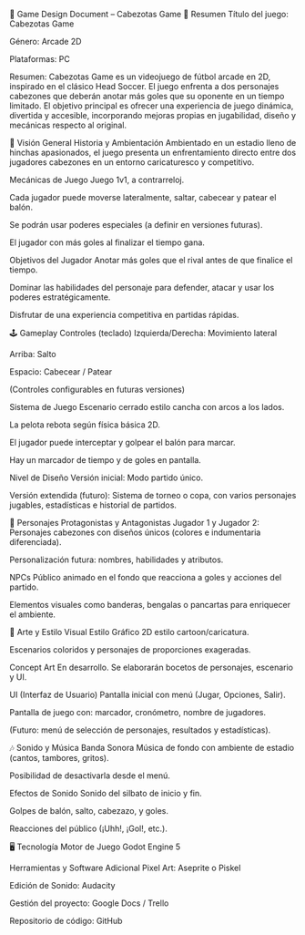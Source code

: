 📃 Game Design Document – Cabezotas Game
📝 Resumen
Título del juego: Cabezotas Game

Género: Arcade 2D

Plataformas: PC

Resumen: Cabezotas Game es un videojuego de fútbol arcade en 2D, inspirado en el clásico Head Soccer. El juego enfrenta a dos personajes cabezones que deberán anotar más goles que su oponente en un tiempo limitado. El objetivo principal es ofrecer una experiencia de juego dinámica, divertida y accesible, incorporando mejoras propias en jugabilidad, diseño y mecánicas respecto al original.

👀 Visión General
Historia y Ambientación
Ambientado en un estadio lleno de hinchas apasionados, el juego presenta un enfrentamiento directo entre dos jugadores cabezones en un entorno caricaturesco y competitivo.

Mecánicas de Juego
Juego 1v1, a contrarreloj.

Cada jugador puede moverse lateralmente, saltar, cabecear y patear el balón.

Se podrán usar poderes especiales (a definir en versiones futuras).

El jugador con más goles al finalizar el tiempo gana.

Objetivos del Jugador
Anotar más goles que el rival antes de que finalice el tiempo.

Dominar las habilidades del personaje para defender, atacar y usar los poderes estratégicamente.

Disfrutar de una experiencia competitiva en partidas rápidas.

🕹️ Gameplay
Controles (teclado)
Izquierda/Derecha: Movimiento lateral

Arriba: Salto

Espacio: Cabecear / Patear

(Controles configurables en futuras versiones)

Sistema de Juego
Escenario cerrado estilo cancha con arcos a los lados.

La pelota rebota según física básica 2D.

El jugador puede interceptar y golpear el balón para marcar.

Hay un marcador de tiempo y de goles en pantalla.

Nivel de Diseño
Versión inicial: Modo partido único.

Versión extendida (futuro): Sistema de torneo o copa, con varios personajes jugables, estadísticas e historial de partidos.

🦸 Personajes
Protagonistas y Antagonistas
Jugador 1 y Jugador 2: Personajes cabezones con diseños únicos (colores e indumentaria diferenciada).

Personalización futura: nombres, habilidades y atributos.

NPCs
Público animado en el fondo que reacciona a goles y acciones del partido.

Elementos visuales como banderas, bengalas o pancartas para enriquecer el ambiente.

🎨 Arte y Estilo Visual
Estilo Gráfico
2D estilo cartoon/caricatura.

Escenarios coloridos y personajes de proporciones exageradas.

Concept Art
En desarrollo. Se elaborarán bocetos de personajes, escenario y UI.

UI (Interfaz de Usuario)
Pantalla inicial con menú (Jugar, Opciones, Salir).

Pantalla de juego con: marcador, cronómetro, nombre de jugadores.

(Futuro: menú de selección de personajes, resultados y estadísticas).

🎶 Sonido y Música
Banda Sonora
Música de fondo con ambiente de estadio (cantos, tambores, gritos).

Posibilidad de desactivarla desde el menú.

Efectos de Sonido
Sonido del silbato de inicio y fin.

Golpes de balón, salto, cabezazo, y goles.

Reacciones del público (¡Uhh!, ¡Gol!, etc.).

🖥️ Tecnología
Motor de Juego
Godot Engine 5

Herramientas y Software Adicional
Pixel Art: Aseprite o Piskel

Edición de Sonido: Audacity

Gestión del proyecto: Google Docs / Trello

Repositorio de código: GitHub
